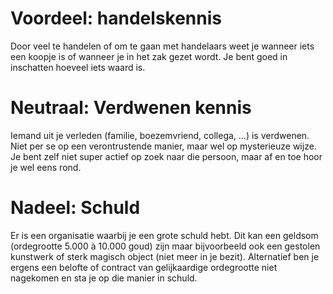 # Voordeel: handelskennis
Door veel te handelen of om te gaan met handelaars weet je wanneer iets een koopje is of wanneer je in het zak gezet wordt. Je bent goed in inschatten hoeveel iets waard is. 

# Neutraal: Verdwenen kennis
Iemand uit je verleden (familie, boezemvriend, collega, …) is verdwenen. Niet per se op een verontrustende manier, maar wel op mysterieuze wijze. Je bent zelf niet super actief op zoek naar die persoon, maar af en toe hoor je wel eens rond.

# Nadeel: Schuld
Er is een organisatie waarbij je een grote schuld hebt. Dit kan een geldsom (ordegrootte 5.000 à 10.000 goud) zijn maar bijvoorbeeld ook een gestolen kunstwerk of sterk magisch object (niet meer in je bezit). Alternatief ben je ergens een belofte of contract van gelijkaardige ordegrootte niet nagekomen en sta je op die manier in schuld.